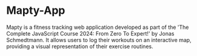 # Mapty-App
Mapty is a fitness tracking web application developed as part of the 'The Complete JavaScript Course 2024: From Zero To Expert!' by Jonas Schmedtmann. It allows users to log their workouts on an interactive map, providing a visual representation of their exercise routines.
